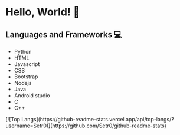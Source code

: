 <h1>Hello, World! 👋</h1>

<h2>Languages and Frameworks 💻</h2>
<ul>
  <li>Python</li>
  <li>HTML</li>
  <li>Javascript</li>
  <li>CSS</li>
  <li>Bootstrap</li>
  <li>Nodejs</li>
  <li>Java</li>
  <li>Android studio</li>
  <li>C</li>
  <li>C++</li>
</ul>
[![Top Langs](https://github-readme-stats.vercel.app/api/top-langs/?username=Setr0)](https://github.com/Setr0/github-readme-stats)
